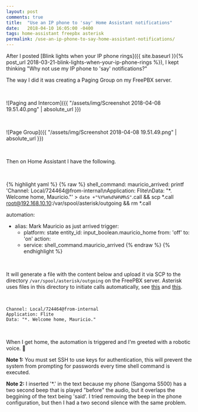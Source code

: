 ```yaml
---
layout: post
comments: true
title:  "Use an IP phone to 'say' Home Assistant notifications"
date:   2018-04-10 16:05:00 -0400
tags: home-assistant freepbx asterisk
permalink: /use-an-ip-phone-to-say-home-assistant-notifications/
---
```


After I posted [Blink lights when your IP phone rings]({{ site.baseurl }}{% post_url 2018-03-21-blink-lights-when-your-ip-phone-rings %}), I kept thinking "Why not use my IP phone to 'say' notifications?"

The way I did it was creating a Paging Group on my FreePBX server.

<br />

![Paging and Intercom]({{ "/assets/img/Screenshot 2018-04-08 19.51.40.png" | absolute_url }})

<br />

![Page Group]({{ "/assets/img/Screenshot 2018-04-08 19.51.49.png" | absolute_url }})

<br />

Then on Home Assistant I have the following.

<br />

{% highlight yaml %}
{% raw %}
shell_command:
  mauricio_arrived: printf 'Channel: Local/724464@from-internal\nApplication: Flite\nData: "*. Welcome home, Mauricio."' > `date +"%Y%m%d%H%M%S"`.call && scp *.call root@192.168.10.10:/var/spool/asterisk/outgoing && rm *.call

automation:
  - alias: Mark Mauricio as just arrived
    trigger:
      - platform: state
        entity_id: input_boolean.mauricio_home
        from: 'off'
        to: 'on'
    action:
      - service: shell_command.mauricio_arrived
{% endraw %}
{% endhighlight %}

<br />

It will generate a file with the content below and upload it via SCP to the directory `/var/spool/asterisk/outgoing` on the FreePBX server. Asterisk uses files in this directory to initiate calls automatically, see [this](https://wiki.asterisk.org/wiki/display/AST/Asterisk+Call+Files) and [this](https://www.voip-info.org/wiki/view/Asterisk+auto-dial+out).

<br />

```
Channel: Local/724464@from-internal
Application: Flite
Data: "*. Welcome home, Mauricio."
```

<br />

When I get home, the automation is triggered and I'm greeted with a robotic voice. 🤖

**Note 1:** You must set SSH to use keys for authentication, this will prevent the system from prompting for passwords every time shell command is executed.

**Note 2:** I inserted '*.' in the text because my phone \(Sangoma S500\) has a two second beep that is played "before" the audio, but it overlaps the beggining of the text being 'said'. I tried removing the beep in the phone configuration, but then I had a two second silence with the same problem.
